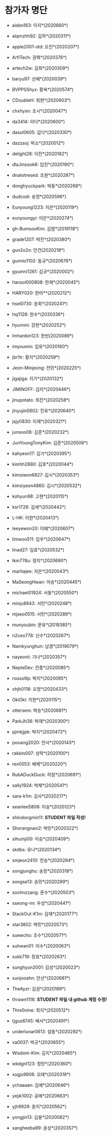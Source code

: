 # 참가자 명단

* aiden163: 이지*(2020660*)

* alqmzhh92: 김하*(2020311*)

* apple2001-std: 오진*(2020207*)

* ArfiTech: 권혁*(2020376*)

* artech2w: 김희*(2020309*)

* baryu97: 선예*(2020039*)

* BVPPSShyx: 황욕*(2020574*)

* CDoubleH: 최현*(2020603*)

* chxhyxn: 조시*(2020047*)

* da3414: 이다*(2020600*)

* dasol0605: 김다*(2020330*)

* dazzsoj: 박소*(2020012*)

* delight28: 이진*(2020182*)

* dlaJinsook6: 임진*(2020190*)

* dnalsitresed: 조원*(2020287*)

* donghyuckpark: 박동*(2020268*)

* dudcodi: 송영*(2020596*)

* Eunyoung1223: 지은*(2020119*)

* eunyoungyi: 이은*(2020274*)

* gh-BumsooKim: 김범*(2019118*)

* grade1207: 박진*(2020380*)

* gun2o2o: 안건(2020218*)

* gunnio1102: 동규*(2020676*)

* gyumni1261: 김규*(2020002*)

* hansol000808: 한재*(2020045*)

* HARY020: 한아**(2020212*)

* hsel0730: 윤희*(2020241*)

* hsj1128: 한수*(2020336*)

* hyunnni: 강현*(2020252*)

* Imhanbin123: 한빈(2020089*)

* imyoumin: 임유*(2020160*)

* jbr1tr: 황지*(2020259*)

* Jeon-Minjeong: 전민*(2020225*)

* jigajiga: 지가*(2020132*)

* JIMINOFF: 김지*(2020446*)

* jinupotato: 최진*(2020258*)

* jinyujin0602: 진유*(2020640*)

* jsjy0830: 이재*(2020321*)

* junsoo08: 김준*(2020232*)

* JunYoungTonyKim: 김준*(2020506*)

* kahyeon17: 김가*(2020395*)

* kimhh2880: 김호*(2020044*)

* kimsiwon6827: 김시*(2020353*)

* kimsiyeon4860: 김시*(2020532*)

* kohyun98: 고현*(2020115*)

* ksr1726: 김세*(2020442*)

* L-HK: 이한*(2020413*)

* leeyewon20: 이예*(2020607*)

* limwoo511: 임우*(2020647*)

* linad27: 임효*(2020532*)

* lkm778u: 정지*(2020690*)

* maritajee: 지은*(2020043*)

* MaSeongHwan: 마승*(2020445*)

* michael01924: 서동*(2020550*)

* minju8843: 서민*(2020248*)

* mjseo0515: 서민*(2020289*)

* munyoubin: 문유*(2019385*)

* n2ceo778: 신수*(2020267*)

* Namkyunghun: 남경*(2019079*)

* nayeonii: 기나*(2020357*)

* NepleDev: 전종*(2020085*)

* nsssslllp: 박지*(2020095*)

* ohjh0118: 오정*(2020433*)

* OkiOkl: 이한*(2020115*)

* ottersem: 박승*(2020681*)

* ParkJh38: 박재*(2020300*)

* pjmkjjpk: 박지*(2020472*)

* pooang2020: 안서*(2020143*)

* rakbin007: 성락*(2020100*)

* rex0053: 배제*(2020220*)

* RubADuckDuck: 허정*(2020691*)

* sally1924: 박채*(2020541*)

* sara-k1m: 김사*(2020217*)

* seanlee5808: 이승*(2020123*)

* shindongmin11: **STUDENT 파일 작성!**

* Shorangnavi2: 박민*(2020322*)

* sihumji00: 이승*(2020409*)

* skdbs: 유나*(2020134*)

* smjeon2410: 전승*(2020264*)

* songjunghu: 송정*(2020318*)

* songse13: 송민*(2020299*)

* soohnzzang: 문수*(2020503*)

* sseong-mi: 우성*(2020441*)

* StackOut-K1m: 김재*(2020177*)

* star3802: 박민*(2020573*)

* suewcho: 조수*(2020571*)

* suhwan01: 이수*(2020063*)

* sukk719: 장효*(2020263*)

* sunghyun2001: 김성*(2020023*)

* sunjooahn: 안선*(2020681*)

* TheAyzr: 김권*(2020189*)

* thrawn1118: **STUDENT 파일 내 github 계정 수정!**

* Thre0nine: 최지*(2020512*)

* tjgus6745: 배서*(2020491*)

* underlunar0613: 설동*(2020292*)

* va0037: 박규*(2020655*)

* Wisdom-Kim: 김지*(2020465*)

* wkdgnl123: 정민*(2020360*)

* xogjs9908: 오태*(2020318*)

* ychaaaan: 김예*(2020646*)

* yejik1002: 공예*(2020663*)

* yjh9929: 윤지*(2020562*)

* yongjin13: 김용*(2020062*)

* sangheeba99: 윤상*(2020357*)
